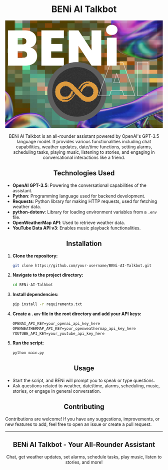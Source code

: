 <div align="center">

# BENi AI Talkbot

<img src="assets/git_logo.png" alt="BENi AI Talkbot" width="800"/>

BENi AI Talkbot is an all-rounder assistant powered by OpenAI's GPT-3.5 language model. It provides various functionalities including chat capabilities, weather updates, date/time functions, setting alarms, scheduling tasks, playing music, listening to stories, and engaging in conversational interactions like a friend.

</div>

<div align="center">

## Technologies Used

</div>

- **OpenAI GPT-3.5**: Powering the conversational capabilities of the assistant.
- **Python**: Programming language used for backend development.
- **Requests**: Python library for making HTTP requests, used for fetching weather data.
- **python-dotenv**: Library for loading environment variables from a `.env` file.
- **OpenWeatherMap API**: Used to retrieve weather data.
- **YouTube Data API v3**: Enables music playback functionalities.

<div align="center">

## Installation

</div>

1. **Clone the repository:**

    ```bash
    git clone https://github.com/your-username/BENi-AI-Talkbot.git
    ```

2. **Navigate to the project directory:**

    ```bash
    cd BENi-AI-Talkbot
    ```

3. **Install dependencies:**

    ```bash
    pip install -r requirements.txt
    ```

4. **Create a `.env` file in the root directory and add your API keys:**

    ```plaintext
    OPENAI_API_KEY=your_openai_api_key_here
    OPENWEATHERMAP_API_KEY=your_openweathermap_api_key_here
    YOUTUBE_API_KEY=your_youtube_api_key_here
    ```

5. **Run the script:**

    ```bash
    python main.py
    ```

<div align="center">

## Usage

</div>

- Start the script, and BENi will prompt you to speak or type questions.
- Ask questions related to weather, date/time, alarms, scheduling, music, stories, or engage in general conversation.

<div align="center">

## Contributing

</div>

Contributions are welcome! If you have any suggestions, improvements, or new features to add, feel free to open an issue or create a pull request.

---

<div align="center">
  <h2>BENi AI Talkbot - Your All-Rounder Assistant</h2>
  <p>Chat, get weather updates, set alarms, schedule tasks, play music, listen to stories, and more!</p>
</div>
